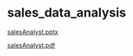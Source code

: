 # sales_data_analysis
[salesAnalyst.pptx](https://github.com/user-attachments/files/15931632/salesAnalyst.pptx)


[salesAnalyst.pdf](https://github.com/user-attachments/files/15931631/salesAnalyst.pdf)



